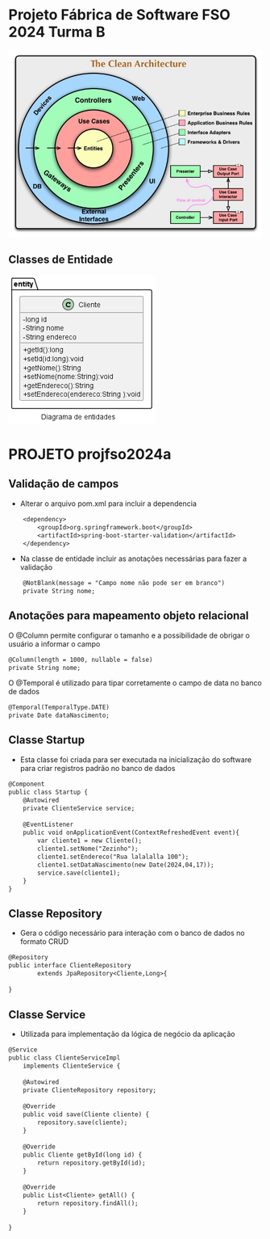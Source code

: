 # Projeto Fábrica de Software FSO 2024 Turma B
![The Clean Architecture](diagramas/png/CleanArchitecture.jpg "CleanArchitecture")


## Classes de Entidade
![Diagrama de Classes](diagramas/png/entidades.png "Diagrama")

# PROJETO projfso2024a
## Validação de campos
- Alterar o arquivo pom.xml para incluir a dependencia
```
    <dependency>
        <groupId>org.springframework.boot</groupId>
        <artifactId>spring-boot-starter-validation</artifactId>
    </dependency>
```

- Na classe de entidade incluir as anotações necessárias para fazer a validação
```
    @NotBlank(message = "Campo nome não pode ser em branco")
    private String nome;
```

## Anotações para mapeamento objeto relacional
O @Column permite configurar o tamanho e a possibilidade de obrigar o usuário a informar o campo
```
@Column(length = 1000, nullable = false)
private String nome;
```
O @Temporal é utilizado para tipar corretamente o campo de data no banco de dados
```
@Temporal(TemporalType.DATE)
private Date dataNascimento;
```

## Classe Startup
- Esta classe foi criada para ser executada na inicialização do software para criar registros padrão no banco de dados
```
@Component
public class Startup {
    @Autowired
    private ClienteService service;

    @EventListener
    public void onApplicationEvent(ContextRefreshedEvent event){
        var cliente1 = new Cliente();
        cliente1.setNome("Zezinho");
        cliente1.setEndereco("Rua lalalalla 100");
        cliente1.setDataNascimento(new Date(2024,04,17));
        service.save(cliente1);
    }
}
```
## Classe Repository
- Gera o código necessário para interação com o banco de dados no formato CRUD
```
@Repository
public interface ClienteRepository 
        extends JpaRepository<Cliente,Long>{
    
}
```
## Classe Service
- Utilizada para implementação da lógica de negócio da aplicação 
```
@Service
public class ClienteServiceImpl 
    implements ClienteService {
    
    @Autowired
    private ClienteRepository repository;
    
    @Override
    public void save(Cliente cliente) {
        repository.save(cliente);
    }

    @Override
    public Cliente getById(long id) {
        return repository.getById(id);
    }

    @Override
    public List<Cliente> getAll() {
        return repository.findAll();
    }
    
}
```
